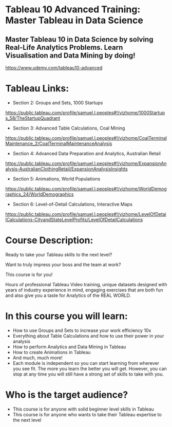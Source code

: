 # Tableau 10 Advanced Training: Master Tableau in Data Science

## Master Tableau 10 in Data Science by solving Real-Life Analytics Problems. Learn Visualisation and Data Mining by doing!

https://www.udemy.com/tableau10-advanced

# Tableau Links:

* Section 2: Groups and Sets, 1000 Startups

https://public.tableau.com/profile/samuel.l.peoples#!/vizhome/1000Startups_58/TheStartupQuadrant

* Section 3: Advanced Table Calculations, Coal Mining

https://public.tableau.com/profile/samuel.l.peoples#!/vizhome/CoalTerminalMaintenance_2/CoalTerminalMaintenanceAnalysis

* Section 4: Advanced Data Preparation and Analytics, Australian Retail

https://public.tableau.com/profile/samuel.l.peoples#!/vizhome/ExpansionAnalysis-AustralianClothingRetail/ExpansionAnalysisInsights

* Section 5: Animations, World Populations

https://public.tableau.com/profile/samuel.l.peoples#!/vizhome/WorldDemographics_24/WorldDemographics

* Section 6: Level-of-Detail Calculations, Interactive Maps

https://public.tableau.com/profile/samuel.l.peoples#!/vizhome/LevelOfDetailCalculations-CityandStateLevelProfits/LevelOfDetailCalculations

# Course Description:

Ready to take your Tableau skills to the next level? 

Want to truly impress your boss and the team at work?

This course is for you!

Hours of professional Tableau Video training, unique datasets designed with years of industry experience in mind, engaging exercises that are both fun and also give you a taste for Analytics of the REAL WORLD.

# In this course you will learn:

* How to use Groups and Sets to increase your work efficiency 10x
* Everything about Table Calculations and how to use their power in your analysis
* How to perform Analytics and Data Mining in Tableau
* How to create Animations in Tableau
* And much, much more!
* Each module is independent so you can start learning from wherever you see fit. The more you learn the better you will get. However, you can stop at any time you will still have a strong set of skills to take with you.

# Who is the target audience?

* This course is for anyone with solid beginner level skills in Tableau
* This course is for anyone who wants to take their Tableau expertise to the next level
